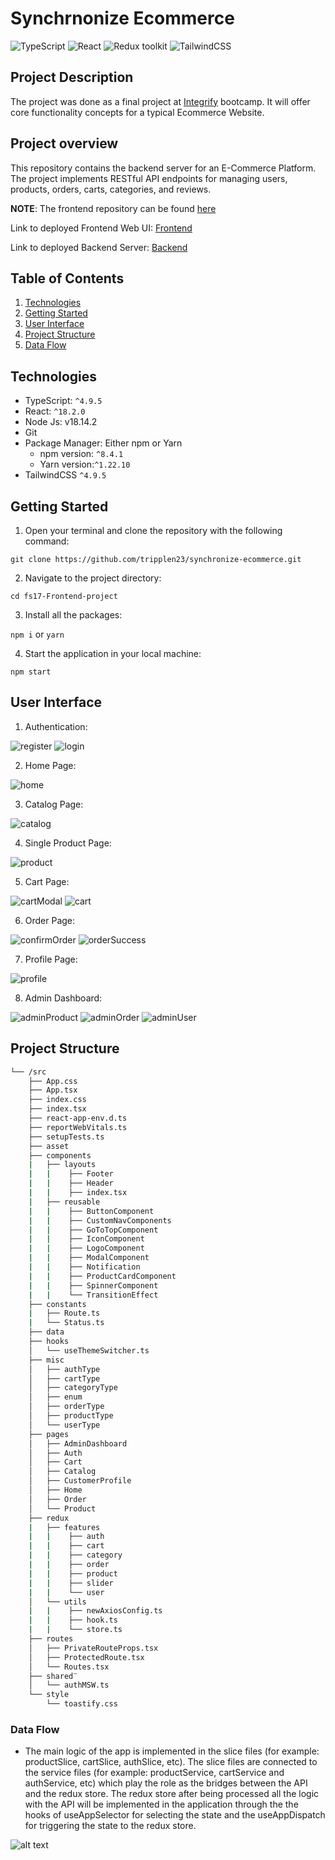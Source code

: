 # Synchrnonize Ecommerce

![TypeScript](https://img.shields.io/badge/TypeScript-v.4-green)
![React](https://img.shields.io/badge/React-v.18.2-blue)
![Redux toolkit](https://img.shields.io/badge/Redux-v.2.2-brown)
![TailwindCSS](https://img.shields.io/badge/TailwindCSS-v.3.4.1-lightblue)

## Project Description

The project was done as a final project at [Integrify](https://www.integrify.io/) bootcamp. It will offer core functionality concepts for a typical Ecommerce Website.

## Project overview

This repository contains the backend server for an E-Commerce Platform. The project implements RESTful API endpoints for managing users, products, orders, carts, categories, and reviews.

**NOTE**: The frontend repository can be found [here](https://github.com/tripplen23/fs17-Frontend-project)

Link to deployed Frontend Web UI: [Frontend](https://fs17-frontend-project-zln9-kl59btf0o.vercel.app/)

Link to deployed Backend Server: [Backend](https://sync-ecommerce.azurewebsites.net/index.html)

## Table of Contents

1. [Technologies](#technologies)
2. [Getting Started](#getting-started)
3. [User Interface](#user-interface)
4. [Project Structure](#project-structure)
5. [Data Flow](#data-flow)

## Technologies

- TypeScript: `^4.9.5`
- React: `^18.2.0`
- Node Js: v18.14.2
- Git
- Package Manager: Either npm or Yarn
  - npm version: `^8.4.1`
  - Yarn version:`^1.22.10`
- TailwindCSS `^4.9.5`

## Getting Started

1. Open your terminal and clone the repository with the following command:

`git clone https://github.com/tripplen23/synchronize-ecommerce.git`

2. Navigate to the project directory:

`cd fs17-Frontend-project`

3. Install all the packages:

`npm i` or `yarn`

4. Start the application in your local machine:

`npm start`

## User Interface

1. Authentication:

![register](image/README/register.png)
![login](image/README/login.png)

2. Home Page:

![home](image/README/home.png)

3. Catalog Page:

![catalog](image/README/catalog.png)

4. Single Product Page:

![product](image/README/product.png)

5. Cart Page:

![cartModal](image/README/cartModal.png)
![cart](image/README/cart.png)

6. Order Page:

![confirmOrder](image/README/confirmOrder.png)
![orderSuccess](image/README/orderSuccess.png)

7. Profile Page:

![profile](image/README/profile.png)

8. Admin Dashboard:

![adminProduct](image/README/adminProduct.png)
![adminOrder](image/README/adminOrder.png)
![adminUser](image/README/adminUser.png)

## Project Structure

```sh
└── /src
    ├── App.css
    ├── App.tsx
    ├── index.css
    ├── index.tsx
    ├── react-app-env.d.ts
    ├── reportWebVitals.ts
    ├── setupTests.ts
    ├── asset
    ├── components
    |   ├── layouts
    |   |    ├── Footer
    |   |    ├── Header
    |   |    ├── index.tsx
    |   ├── reusable
    |   |    ├── ButtonComponent
    |   |    ├── CustomNavComponents
    |   |    ├── GoToTopComponent
    |   |    ├── IconComponent
    |   |    ├── LogoComponent
    |   |    ├── ModalComponent
    |   |    ├── Notification
    |   |    ├── ProductCardComponent
    |   |    ├── SpinnerComponent
    |   |    └── TransitionEffect
    ├── constants
    |   ├── Route.ts
    |   └── Status.ts
    ├── data
    ├── hooks
    │   └── useThemeSwitcher.ts
    ├── misc
    │   ├── authType
    │   ├── cartType
    │   ├── categoryType
    │   ├── enum
    │   ├── orderType
    │   ├── productType
    │   └── userType
    ├── pages
    │   ├── AdminDashboard
    │   ├── Auth
    │   ├── Cart
    │   ├── Catalog
    │   ├── CustomerProfile
    │   ├── Home
    │   ├── Order
    │   └── Product
    ├── redux
    |   ├── features
    |   |    ├── auth
    |   |    ├── cart
    |   |    ├── category
    |   |    ├── order
    |   |    ├── product
    |   |    ├── slider
    |   |    └── user
    │   └── utils
    |   |    ├── newAxiosConfig.ts
    |   |    ├── hook.ts
    |   |    └── store.ts
    ├── routes
    │   ├── PrivateRouteProps.tsx
    │   ├── ProtectedRoute.tsx
    │   └── Routes.tsx
    ├── shared¨
    │   └── authMSW.ts
    └── style
        └── toastify.css
```

### Data Flow

- The main logic of the app is implemented in the slice files (for example: productSlice, cartSlice, authSlice, etc). The slice files are connected to the service files (for example: productService, cartService and authService, etc) which play the role as the bridges between the API and the redux store. The redux store after being processed all the logic with the API will be implemented in the application through the the hooks of useAppSelector for selecting the state and the useAppDispatch for triggering the state to the redux store.

![alt text](./readmeImg/image-6.png)